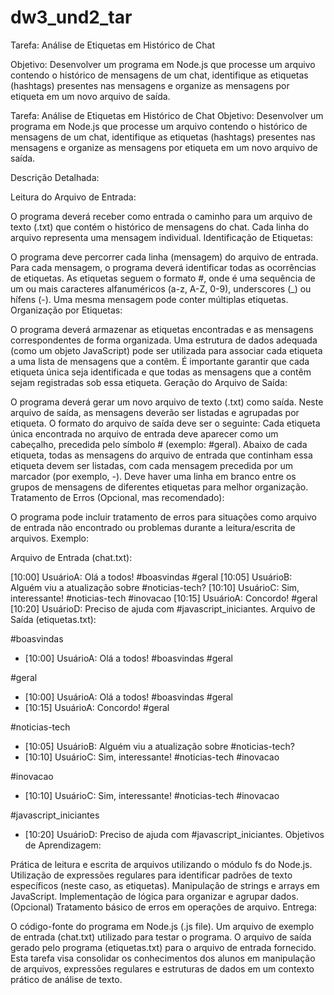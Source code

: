 # dw3_und2_tar
Tarefa: Análise de Etiquetas em Histórico de Chat

Objetivo: Desenvolver um programa em Node.js que processe um arquivo contendo o histórico de mensagens de um chat, identifique as etiquetas (hashtags) presentes nas mensagens e organize as mensagens por etiqueta em um novo arquivo de saída.

Tarefa: Análise de Etiquetas em Histórico de Chat
Objetivo: Desenvolver um programa em Node.js que processe um arquivo contendo o histórico de mensagens de um chat, identifique as etiquetas (hashtags) presentes nas mensagens e organize as mensagens por etiqueta em um novo arquivo de saída.

Descrição Detalhada:

Leitura do Arquivo de Entrada:

O programa deverá receber como entrada o caminho para um arquivo de texto (.txt) que contém o histórico de mensagens do chat.
Cada linha do arquivo representa uma mensagem individual.
Identificação de Etiquetas:

O programa deve percorrer cada linha (mensagem) do arquivo de entrada.
Para cada mensagem, o programa deverá identificar todas as ocorrências de etiquetas.
As etiquetas seguem o formato #<nome-da-etiqueta>, onde <nome-da-etiqueta> é uma sequência de um ou mais caracteres alfanuméricos (a-z, A-Z, 0-9), underscores (_) ou hífens (-).
Uma mesma mensagem pode conter múltiplas etiquetas.
Organização por Etiquetas:

O programa deverá armazenar as etiquetas encontradas e as mensagens correspondentes de forma organizada. Uma estrutura de dados adequada (como um objeto JavaScript) pode ser utilizada para associar cada etiqueta a uma lista de mensagens que a contêm.
É importante garantir que cada etiqueta única seja identificada e que todas as mensagens que a contêm sejam registradas sob essa etiqueta.
Geração do Arquivo de Saída:

O programa deverá gerar um novo arquivo de texto (.txt) como saída.
Neste arquivo de saída, as mensagens deverão ser listadas e agrupadas por etiqueta.
O formato do arquivo de saída deve ser o seguinte:
Cada etiqueta única encontrada no arquivo de entrada deve aparecer como um cabeçalho, precedida pelo símbolo # (exemplo: #geral).
Abaixo de cada etiqueta, todas as mensagens do arquivo de entrada que continham essa etiqueta devem ser listadas, com cada mensagem precedida por um marcador (por exemplo, -).
Deve haver uma linha em branco entre os grupos de mensagens de diferentes etiquetas para melhor organização.
Tratamento de Erros (Opcional, mas recomendado):

O programa pode incluir tratamento de erros para situações como arquivo de entrada não encontrado ou problemas durante a leitura/escrita de arquivos.
Exemplo:

Arquivo de Entrada (chat.txt):

[10:00] UsuárioA: Olá a todos! #boasvindas #geral
[10:05] UsuárioB: Alguém viu a atualização sobre #noticias-tech?
[10:10] UsuárioC: Sim, interessante! #noticias-tech #inovacao
[10:15] UsuárioA: Concordo! #geral
[10:20] UsuárioD: Preciso de ajuda com #javascript_iniciantes.
Arquivo de Saída (etiquetas.txt):

#boasvindas
- [10:00] UsuárioA: Olá a todos! #boasvindas #geral

#geral
- [10:00] UsuárioA: Olá a todos! #boasvindas #geral
- [10:15] UsuárioA: Concordo! #geral

#noticias-tech
- [10:05] UsuárioB: Alguém viu a atualização sobre #noticias-tech?
- [10:10] UsuárioC: Sim, interessante! #noticias-tech #inovacao

#inovacao
- [10:10] UsuárioC: Sim, interessante! #noticias-tech #inovacao

#javascript_iniciantes
- [10:20] UsuárioD: Preciso de ajuda com #javascript_iniciantes.
Objetivos de Aprendizagem:

Prática de leitura e escrita de arquivos utilizando o módulo fs do Node.js.
Utilização de expressões regulares para identificar padrões de texto específicos (neste caso, as etiquetas).
Manipulação de strings e arrays em JavaScript.
Implementação de lógica para organizar e agrupar dados.
(Opcional) Tratamento básico de erros em operações de arquivo.
Entrega:

O código-fonte do programa em Node.js (.js file).
Um arquivo de exemplo de entrada (chat.txt) utilizado para testar o programa.
O arquivo de saída gerado pelo programa (etiquetas.txt) para o arquivo de entrada fornecido.
Esta tarefa visa consolidar os conhecimentos dos alunos em manipulação de arquivos, expressões regulares e estruturas de dados em um contexto prático de análise de texto.
